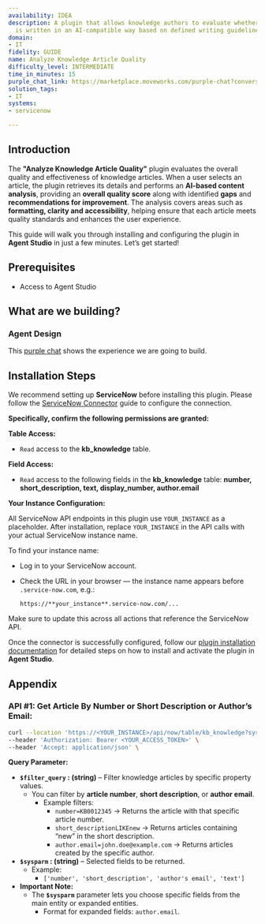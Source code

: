 ```yaml
---
availability: IDEA
description: A plugin that allows knowledge authors to evaluate whether a KB article
  is written in an AI-compatible way based on defined writing guidelines.
domain:
- IT
fidelity: GUIDE
name: Analyze Knowledge Article Quality
difficulty_level: INTERMEDIATE
time_in_minutes: 15
purple_chat_link: https://marketplace.moveworks.com/purple-chat?conversation=%7B%22messages%22%3A%5B%7B%22role%22%3A%22user%22%2C%22parts%22%3A%5B%7B%22richText%22%3A%22%3Cp+xmlns%3D%5C%22http%3A%2F%2Fwww.w3.org%2F1999%2Fxhtml%5C%22%3EEvaluate+my+KB+Article+called%3A+%27How+to+set+up+VPN+for+remote+access%27.%3C%2Fp%3E%22%7D%5D%7D%2C%7B%22role%22%3A%22assistant%22%2C%22parts%22%3A%5B%7B%22richText%22%3A%22%3Cp+xmlns%3D%5C%22http%3A%2F%2Fwww.w3.org%2F1999%2Fxhtml%5C%22%3EI+can+help+you+evaluate+a+Knowledge+Base+article.+How+would+you+like+to+find+the+article%3F%3C%2Fp%3E%3Col+xmlns%3D%5C%22http%3A%2F%2Fwww.w3.org%2F1999%2Fxhtml%5C%22%3E%3Cli%3ESearch+by+Description%3C%2Fli%3E%3Cli%3ESearch+by+Article+Number%3C%2Fli%3E%3Cli%3EArticles+Assigned+to+Me%3C%2Fli%3E%3C%2Fol%3E%22%7D%5D%7D%2C%7B%22role%22%3A%22user%22%2C%22parts%22%3A%5B%7B%22richText%22%3A%22%3Cp+xmlns%3D%5C%22http%3A%2F%2Fwww.w3.org%2F1999%2Fxhtml%5C%22%3ESearch+by+Description%3C%2Fp%3E%22%7D%5D%7D%2C%7B%22role%22%3A%22assistant%22%2C%22parts%22%3A%5B%7B%22richText%22%3A%22%3Cp+xmlns%3D%5C%22http%3A%2F%2Fwww.w3.org%2F1999%2Fxhtml%5C%22%3EPlease+provide+a+description+or+keywords+for+the+article+you%27re+looking+for.%3C%2Fp%3E%22%7D%5D%7D%2C%7B%22role%22%3A%22user%22%2C%22parts%22%3A%5B%7B%22richText%22%3A%22%3Cp+xmlns%3D%5C%22http%3A%2F%2Fwww.w3.org%2F1999%2Fxhtml%5C%22%3EVPN+remote+access%3C%2Fp%3E%22%7D%5D%7D%2C%7B%22role%22%3A%22assistant%22%2C%22parts%22%3A%5B%7B%22reasoningSteps%22%3A%5B%7B%22status%22%3A%22pending%22%2C%22richText%22%3A%22Searching+for+KB+articles+with+description+%27VPN+remote+access%27+in+%3Cb+xmlns%3D%5C%22http%3A%2F%2Fwww.w3.org%2F1999%2Fxhtml%5C%22%3EServiceNow%3C%2Fb%3E...%22%7D%5D%7D%2C%7B%22reasoningSteps%22%3A%5B%7B%22status%22%3A%22success%22%2C%22richText%22%3A%22Found+3+matching+articles.%22%7D%5D%7D%2C%7B%22richText%22%3A%22%3Cp+xmlns%3D%5C%22http%3A%2F%2Fwww.w3.org%2F1999%2Fxhtml%5C%22%3EI+found+a+few+articles+related+to+%27VPN+remote+access%27.+Which+one+would+you+like+to+evaluate%3F%3C%2Fp%3E%3Col+xmlns%3D%5C%22http%3A%2F%2Fwww.w3.org%2F1999%2Fxhtml%5C%22%3E%3Cli%3EKB00105%3A+How+to+set+up+VPN+for+remote+access%3C%2Fli%3E%3Cli%3EKB00112%3A+Troubleshooting+VPN+Connections%3C%2Fli%3E%3Cli%3EKB00108%3A+VPN+Client+Installation+Guide%3C%2Fli%3E%3C%2Fol%3E%22%7D%5D%7D%2C%7B%22role%22%3A%22user%22%2C%22parts%22%3A%5B%7B%22richText%22%3A%22%3Cp+xmlns%3D%5C%22http%3A%2F%2Fwww.w3.org%2F1999%2Fxhtml%5C%22%3EKB00105%3A+How+to+set+up+VPN+for+remote+access%3C%2Fp%3E%22%7D%5D%7D%2C%7B%22role%22%3A%22assistant%22%2C%22parts%22%3A%5B%7B%22reasoningSteps%22%3A%5B%7B%22status%22%3A%22pending%22%2C%22richText%22%3A%22Retrieving+content+for+%27KB00105%27+from+%3Cb+xmlns%3D%5C%22http%3A%2F%2Fwww.w3.org%2F1999%2Fxhtml%5C%22%3EServiceNow%3C%2Fb%3E...%22%7D%5D%7D%2C%7B%22reasoningSteps%22%3A%5B%7B%22status%22%3A%22success%22%2C%22richText%22%3A%22Content+retrieved.+Analyzing+for+AI+compatibility...%22%7D%5D%7D%2C%7B%22richText%22%3A%22%3Cp+xmlns%3D%5C%22http%3A%2F%2Fwww.w3.org%2F1999%2Fxhtml%5C%22%3EHere%27s+the+AI+compatibility+evaluation+for+%3Cstrong%3E%27How+to+set+up+VPN+for+remote+access%27%3C%2Fstrong%3E%3A%3C%2Fp%3E%3Cul+xmlns%3D%5C%22http%3A%2F%2Fwww.w3.org%2F1999%2Fxhtml%5C%22%3E%3Cli%3E%3Cp%3E%3Cstrong%3EOverall+AI+Score%3C%2Fstrong%3E%3A+8%2F10+%28Good%29%3C%2Fp%3E%3C%2Fli%3E%3Cli%3E%3Cp%3E%3Cstrong%3EGaps+Identified%3C%2Fstrong%3E%3A%3C%2Fp%3E%3Cul%3E%3Cli%3E%3Cp%3ELack+of+clear%2C+concise+headings.%3C%2Fp%3E%3C%2Fli%3E%3Cli%3E%3Cp%3ESome+paragraphs+are+too+long+for+snippetization.%3C%2Fp%3E%3C%2Fli%3E%3Cli%3E%3Cp%3EMissing+a+summary+sentence+at+the+beginning.%3C%2Fp%3E%3C%2Fli%3E%3C%2Ful%3E%3C%2Fli%3E%3Cli%3E%3Cp%3E%3Cstrong%3ESuggestions+for+Improvement%3C%2Fstrong%3E%3A%3C%2Fp%3E%3Cul%3E%3Cli%3E%3Cp%3EBreak+down+%27Connection+Steps%27+into+smaller%2C+numbered+steps+with+distinct+headings.%3C%2Fp%3E%3C%2Fli%3E%3Cli%3E%3Cp%3EAdd+a+brief+introductory+sentence+summarizing+the+article%27s+main+purpose.%3C%2Fp%3E%3C%2Fli%3E%3Cli%3E%3Cp%3EEnsure+each+paragraph+focuses+on+a+single+idea.%3C%2Fp%3E%3C%2Fli%3E%3C%2Ful%3E%3C%2Fli%3E%3C%2Ful%3E%3Cp+xmlns%3D%5C%22http%3A%2F%2Fwww.w3.org%2F1999%2Fxhtml%5C%22%3EThese+improvements+will+help+the+AI+more+accurately+extract+key+information+and+present+it+to+users+efficiently.%3C%2Fp%3E%22%7D%2C%7B%22citations%22%3A%5B%7B%22connectorName%22%3A%22servicenow%22%2C%22citationTitle%22%3A%22KB00105%3A+How+to+set+up+VPN+for+remote+access%22%7D%5D%7D%5D%7D%5D%7D
solution_tags:
- IT
systems:
- servicenow

---
```

## **Introduction**

The **"Analyze Knowledge Article Quality"** plugin evaluates the overall quality and effectiveness of knowledge articles. When a user selects an article, the plugin retrieves its details and performs an **AI-based content analysis**, providing an **overall quality score** along with identified **gaps** and **recommendations for improvement**. The analysis covers areas such as **formatting, clarity and accessibility**, helping ensure that each article meets quality standards and enhances the user experience.

This guide will walk you through installing and configuring the plugin in **Agent Studio** in just a few minutes. Let’s get started!

## **Prerequisites**

- Access to Agent Studio

## **What are we building?**

### **Agent Design**

This [purple chat](https://marketplace.moveworks.com/purple-chat?conversation=%7B%22messages%22%3A%5B%7B%22role%22%3A%22user%22%2C%22parts%22%3A%5B%7B%22richText%22%3A%22%3Cp+xmlns%3D%5C%22http%3A%2F%2Fwww.w3.org%2F1999%2Fxhtml%5C%22%3EEvaluate+my+KB+Article+called%3A+%27How+to+set+up+VPN+for+remote+access%27.%3C%2Fp%3E%22%7D%5D%7D%2C%7B%22role%22%3A%22assistant%22%2C%22parts%22%3A%5B%7B%22richText%22%3A%22%3Cp+xmlns%3D%5C%22http%3A%2F%2Fwww.w3.org%2F1999%2Fxhtml%5C%22%3EI+can+help+you+evaluate+a+Knowledge+Base+article.+How+would+you+like+to+find+the+article%3F%3C%2Fp%3E%3Col+xmlns%3D%5C%22http%3A%2F%2Fwww.w3.org%2F1999%2Fxhtml%5C%22%3E%3Cli%3ESearch+by+Description%3C%2Fli%3E%3Cli%3ESearch+by+Article+Number%3C%2Fli%3E%3Cli%3EArticles+Assigned+to+Me%3C%2Fli%3E%3C%2Fol%3E%22%7D%5D%7D%2C%7B%22role%22%3A%22user%22%2C%22parts%22%3A%5B%7B%22richText%22%3A%22%3Cp+xmlns%3D%5C%22http%3A%2F%2Fwww.w3.org%2F1999%2Fxhtml%5C%22%3ESearch+by+Description%3C%2Fp%3E%22%7D%5D%7D%2C%7B%22role%22%3A%22assistant%22%2C%22parts%22%3A%5B%7B%22richText%22%3A%22%3Cp+xmlns%3D%5C%22http%3A%2F%2Fwww.w3.org%2F1999%2Fxhtml%5C%22%3EPlease+provide+a+description+or+keywords+for+the+article+you%27re+looking+for.%3C%2Fp%3E%22%7D%5D%7D%2C%7B%22role%22%3A%22user%22%2C%22parts%22%3A%5B%7B%22richText%22%3A%22%3Cp+xmlns%3D%5C%22http%3A%2F%2Fwww.w3.org%2F1999%2Fxhtml%5C%22%3EVPN+remote+access%3C%2Fp%3E%22%7D%5D%7D%2C%7B%22role%22%3A%22assistant%22%2C%22parts%22%3A%5B%7B%22reasoningSteps%22%3A%5B%7B%22status%22%3A%22pending%22%2C%22richText%22%3A%22Searching+for+KB+articles+with+description+%27VPN+remote+access%27+in+%3Cb+xmlns%3D%5C%22http%3A%2F%2Fwww.w3.org%2F1999%2Fxhtml%5C%22%3EServiceNow%3C%2Fb%3E...%22%7D%5D%7D%2C%7B%22reasoningSteps%22%3A%5B%7B%22status%22%3A%22success%22%2C%22richText%22%3A%22Found+3+matching+articles.%22%7D%5D%7D%2C%7B%22richText%22%3A%22%3Cp+xmlns%3D%5C%22http%3A%2F%2Fwww.w3.org%2F1999%2Fxhtml%5C%22%3EI+found+a+few+articles+related+to+%27VPN+remote+access%27.+Which+one+would+you+like+to+evaluate%3F%3C%2Fp%3E%3Col+xmlns%3D%5C%22http%3A%2F%2Fwww.w3.org%2F1999%2Fxhtml%5C%22%3E%3Cli%3EKB00105%3A+How+to+set+up+VPN+for+remote+access%3C%2Fli%3E%3Cli%3EKB00112%3A+Troubleshooting+VPN+Connections%3C%2Fli%3E%3Cli%3EKB00108%3A+VPN+Client+Installation+Guide%3C%2Fli%3E%3C%2Fol%3E%22%7D%5D%7D%2C%7B%22role%22%3A%22user%22%2C%22parts%22%3A%5B%7B%22richText%22%3A%22%3Cp+xmlns%3D%5C%22http%3A%2F%2Fwww.w3.org%2F1999%2Fxhtml%5C%22%3EKB00105%3A+How+to+set+up+VPN+for+remote+access%3C%2Fp%3E%22%7D%5D%7D%2C%7B%22role%22%3A%22assistant%22%2C%22parts%22%3A%5B%7B%22reasoningSteps%22%3A%5B%7B%22status%22%3A%22pending%22%2C%22richText%22%3A%22Retrieving+content+for+%27KB00105%27+from+%3Cb+xmlns%3D%5C%22http%3A%2F%2Fwww.w3.org%2F1999%2Fxhtml%5C%22%3EServiceNow%3C%2Fb%3E...%22%7D%5D%7D%2C%7B%22reasoningSteps%22%3A%5B%7B%22status%22%3A%22success%22%2C%22richText%22%3A%22Content+retrieved.+Analyzing+for+AI+compatibility...%22%7D%5D%7D%2C%7B%22richText%22%3A%22%3Cp+xmlns%3D%5C%22http%3A%2F%2Fwww.w3.org%2F1999%2Fxhtml%5C%22%3EHere%27s+the+AI+compatibility+evaluation+for+%3Cstrong%3E%27How+to+set+up+VPN+for+remote+access%27%3C%2Fstrong%3E%3A%3C%2Fp%3E%3Cul+xmlns%3D%5C%22http%3A%2F%2Fwww.w3.org%2F1999%2Fxhtml%5C%22%3E%3Cli%3E%3Cp%3E%3Cstrong%3EOverall+AI+Score%3C%2Fstrong%3E%3A+8%2F10+%28Good%29%3C%2Fp%3E%3C%2Fli%3E%3Cli%3E%3Cp%3E%3Cstrong%3EGaps+Identified%3C%2Fstrong%3E%3A%3C%2Fp%3E%3Cul%3E%3Cli%3E%3Cp%3ELack+of+clear%2C+concise+headings.%3C%2Fp%3E%3C%2Fli%3E%3Cli%3E%3Cp%3ESome+paragraphs+are+too+long+for+snippetization.%3C%2Fp%3E%3C%2Fli%3E%3Cli%3E%3Cp%3EMissing+a+summary+sentence+at+the+beginning.%3C%2Fp%3E%3C%2Fli%3E%3C%2Ful%3E%3C%2Fli%3E%3Cli%3E%3Cp%3E%3Cstrong%3ESuggestions+for+Improvement%3C%2Fstrong%3E%3A%3C%2Fp%3E%3Cul%3E%3Cli%3E%3Cp%3EBreak+down+%27Connection+Steps%27+into+smaller%2C+numbered+steps+with+distinct+headings.%3C%2Fp%3E%3C%2Fli%3E%3Cli%3E%3Cp%3EAdd+a+brief+introductory+sentence+summarizing+the+article%27s+main+purpose.%3C%2Fp%3E%3C%2Fli%3E%3Cli%3E%3Cp%3EEnsure+each+paragraph+focuses+on+a+single+idea.%3C%2Fp%3E%3C%2Fli%3E%3C%2Ful%3E%3C%2Fli%3E%3C%2Ful%3E%3Cp+xmlns%3D%5C%22http%3A%2F%2Fwww.w3.org%2F1999%2Fxhtml%5C%22%3EThese+improvements+will+help+the+AI+more+accurately+extract+key+information+and+present+it+to+users+efficiently.%3C%2Fp%3E%22%7D%2C%7B%22citations%22%3A%5B%7B%22connectorName%22%3A%22servicenow%22%2C%22citationTitle%22%3A%22KB00105%3A+How+to+set+up+VPN+for+remote+access%22%7D%5D%7D%5D%7D%5D%7D) shows the experience we are going to build.

## **Installation Steps**

We recommend setting up **ServiceNow** before installing this plugin. Please follow the [ServiceNow Connector](https://marketplace.moveworks.com/connectors/servicenow#how-to-implement) guide to configure the connection.

**Specifically, confirm the following permissions are granted:**

**Table Access:**

- `Read` access to the **kb_knowledge** table.

**Field Access:**

- `Read` access to the following fields in the **kb_knowledge** table:  **number, short_description, text, display_number, author.email**

**Your Instance Configuration:**

All ServiceNow API endpoints in this plugin use `YOUR_INSTANCE` as a placeholder. After installation, replace `YOUR_INSTANCE` in the API calls with your actual ServiceNow instance name.

To find your instance name:

- Log in to your ServiceNow account.
- Check the URL in your browser — the instance name appears before `.service-now.com`, e.g.:
    
    `https://**your_instance**.service-now.com/...`
    

Make sure to update this across all actions that reference the ServiceNow API.

Once the connector is successfully configured, follow our [plugin installation documentation](https://help.moveworks.com/docs/ai-agent-marketplace-installation) for detailed steps on how to install and activate the plugin in **Agent Studio**.

## **Appendix**

### **API #1: Get Article By Number or Short Description or Author’s Email:**

```bash
curl --location 'https://<YOUR_INSTANCE>/api/now/table/kb_knowledge?sysparm_query={{filter_query}}&sysparm_fields=number,short_description,text,display_number,author.email' \
--header 'Authorization: Bearer <YOUR_ACCESS_TOKEN>' \
--header 'Accept: application/json' \
```

**Query Parameter:**

- **`$filter_query` : (string)** – Filter knowledge articles by specific property values.
    - You can filter by **article number**, **short description**, or **author email**.
        - Example filters:
            - `number=KB0012345` → Returns the article with that specific article number.
            - `short_descriptionLIKEnew` → Returns articles containing “new” in the short description.
            - `author.email=john.doe@example.com` → Returns articles created by the specific author.
- **`$sysparm` : (string)** – Selected fields to be returned.
    - Example:
        - `['number', 'short_description', 'author's email', 'text']`
- **Important Note:**
    - The **`$sysparm`** parameter lets you choose specific fields from the main entity or expanded entities.
        - Format for expanded fields: `author.email`.
